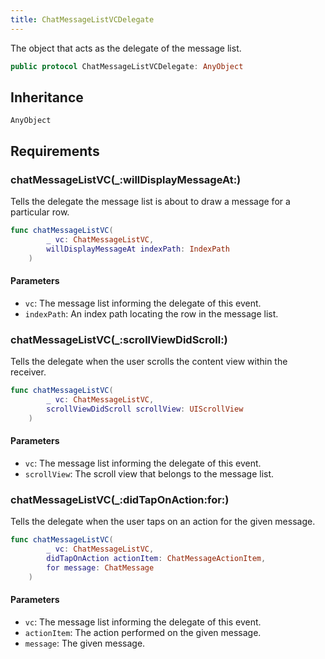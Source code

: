 ```yaml
---
title: ChatMessageListVCDelegate
---
```


The object that acts as the delegate of the message list.

``` swift
public protocol ChatMessageListVCDelegate: AnyObject 
```

## Inheritance

`AnyObject`

## Requirements

### chatMessageListVC(\_:​willDisplayMessageAt:​)

Tells the delegate the message list is about to draw a message for a particular row.

``` swift
func chatMessageListVC(
        _ vc: ChatMessageListVC,
        willDisplayMessageAt indexPath: IndexPath
    )
```

#### Parameters

  - `vc`: The message list informing the delegate of this event.
  - `indexPath`: An index path locating the row in the message list.

### chatMessageListVC(\_:​scrollViewDidScroll:​)

Tells the delegate when the user scrolls the content view within the receiver.

``` swift
func chatMessageListVC(
        _ vc: ChatMessageListVC,
        scrollViewDidScroll scrollView: UIScrollView
    )
```

#### Parameters

  - `vc`: The message list informing the delegate of this event.
  - `scrollView`: The scroll view that belongs to the message list.

### chatMessageListVC(\_:​didTapOnAction:​for:​)

Tells the delegate when the user taps on an action for the given message.

``` swift
func chatMessageListVC(
        _ vc: ChatMessageListVC,
        didTapOnAction actionItem: ChatMessageActionItem,
        for message: ChatMessage
    )
```

#### Parameters

  - `vc`: The message list informing the delegate of this event.
  - `actionItem`: The action performed on the given message.
  - `message`: The given message.

